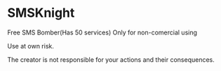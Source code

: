 # SMSKnight
Free SMS Bomber(Has 50 services)
Only for non-comercial using

Use at own risk.

The creator is not responsible for your actions and their consequences.
